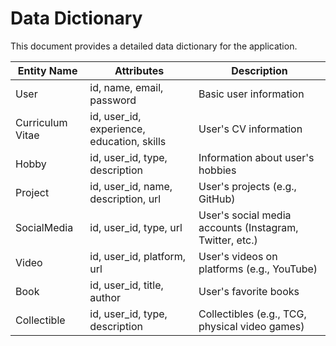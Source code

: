 # Data Dictionary

This document provides a detailed data dictionary for the application.

|Entity Name|Attributes|Description|
|---|---|---|
|User|id, name, email, password|Basic user information|
|Curriculum Vitae|id, user_id, experience, education, skills|User's CV information|
|Hobby|id, user_id, type, description|Information about user's hobbies|
|Project|id, user_id, name, description, url|User's projects (e.g., GitHub)|
|SocialMedia|id, user_id, type, url|User's social media accounts (Instagram, Twitter, etc.)|
|Video|id, user_id, platform, url|User's videos on platforms (e.g., YouTube)|
|Book|id, user_id, title, author|User's favorite books|
|Collectible|id, user_id, type, description|Collectibles (e.g., TCG, physical video games)|
